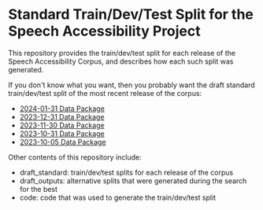 # Standard Train/Dev/Test Split for the Speech Accessibility Project

This repository provides the train/dev/test split for each release of the Speech Accessibility Corpus, and describes how each such split was generated.

If you don't know what you want, then you probably want the draft standard train/dev/test split of the most recent release of the corpus:

* [2024-01-31 Data Package](draft_standard/SpeechAccessibility_2024-01-31_Split.json)
* [2023-12-31 Data Package](draft_standard/SpeechAccessibility_2023-12-31_Split.json)
* [2023-11-30 Data Package](draft_standard/SpeechAccessibility_2023-11-30_Split.json)
* [2023-10-31 Data Package](draft_standard/SpeechAccessibility_2023-10-31_Split.json)
* [2023-10-05 Data Package](draft_standard/SpeechAccessibility_2023-10-05_Split.json)

Other contents of this repository include:

* draft_standard: train/dev/test splits for each release of the corpus
* draft_outputs: alternative splits that were generated during the search for the best
* code: code that was used to generate the train/dev/test split

